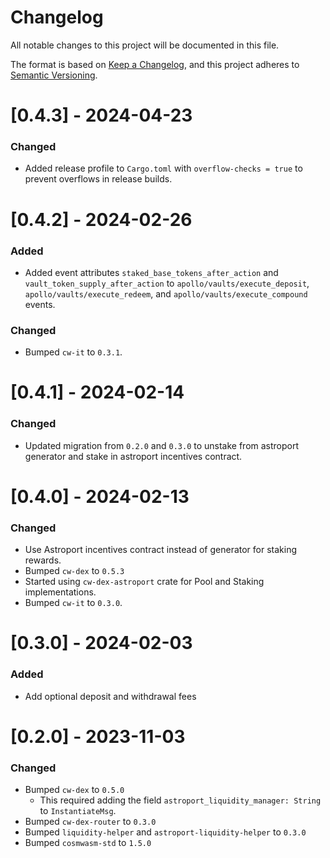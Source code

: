 # Changelog

All notable changes to this project will be documented in this file.

The format is based on [Keep a Changelog](https://keepachangelog.com/en/1.0.0/),
and this project adheres to [Semantic Versioning](https://semver.org/spec/v2.0.0.html).

# [0.4.3] - 2024-04-23

### Changed

- Added release profile to `Cargo.toml` with `overflow-checks = true` to prevent overflows in release builds.

# [0.4.2] - 2024-02-26

### Added

- Added event attributes `staked_base_tokens_after_action` and `vault_token_supply_after_action` to `apollo/vaults/execute_deposit`, `apollo/vaults/execute_redeem`, and `apollo/vaults/execute_compound` events.

### Changed

- Bumped `cw-it` to `0.3.1`.

# [0.4.1] - 2024-02-14

### Changed

- Updated migration from `0.2.0` and `0.3.0` to unstake from astroport generator and stake in astroport incentives contract.

# [0.4.0] - 2024-02-13

### Changed

- Use Astroport incentives contract instead of generator for staking rewards.
- Bumped `cw-dex` to `0.5.3`
- Started using `cw-dex-astroport` crate for Pool and Staking implementations.
- Bumped `cw-it` to `0.3.0`.

# [0.3.0] - 2024-02-03

### Added
- Add optional deposit and withdrawal fees

# [0.2.0] - 2023-11-03

### Changed

- Bumped `cw-dex` to `0.5.0`
  - This required adding the field `astroport_liquidity_manager: String` to `InstantiateMsg`.
- Bumped `cw-dex-router` to `0.3.0`
- Bumped `liquidity-helper` and `astroport-liquidity-helper` to `0.3.0`
- Bumped `cosmwasm-std` to `1.5.0`
